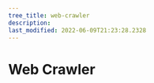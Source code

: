 ```yaml
---
tree_title: web-crawler
description: 
last_modified: 2022-06-09T21:23:28.2328
---
```


# Web Crawler
